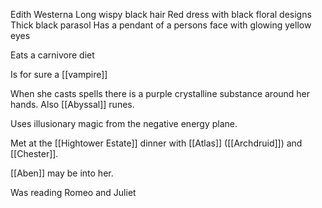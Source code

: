 Edith Westerna
Long wispy black hair
Red dress with black floral designs
Thick black parasol
Has a pendant of a persons face with glowing yellow eyes

Eats a carnivore diet

Is for sure a [[vampire]]

When she casts spells there is a purple crystalline substance around her hands. Also [[Abyssal]] runes.

Uses illusionary magic from the negative energy plane.

Met at the [[Hightower Estate]] dinner with [[Atlas]] ([[Archdruid]]) and [[Chester]].

[[Aben]] may be into her.

Was reading Romeo and Juliet